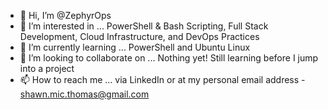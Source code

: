 - 👋 Hi, I’m @ZephyrOps
- 👀 I’m interested in ... PowerShell & Bash Scripting, Full Stack Development, Cloud Infrastructure, and DevOps Practices
- 🌱 I’m currently learning ... PowerShell and Ubuntu Linux
- 💞️ I’m looking to collaborate on ... Nothing yet! Still learning before I jump into a project 
- 📫 How to reach me ... via LinkedIn or at my personal email address - shawn.mic.thomas@gmail.com

<!---
ZephyrOps/ZephyrOps is a ✨ special ✨ repository because its `README.md` (this file) appears on your GitHub profile.
You can click the Preview link to take a look at your changes.
--->
